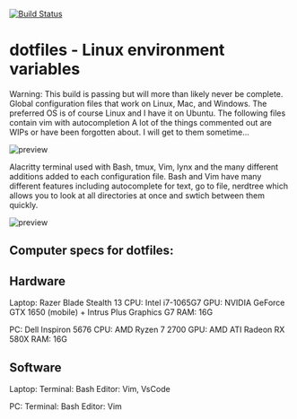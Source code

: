 [![Build Status](https://travis-ci.com/travis-ci/travis-web.svg?branch=master)](https://travis-ci.com/travis-ci/travis-web)

# dotfiles - Linux environment variables 

Warning: This build is passing but will more than likely never be complete. Global configuration files that work on Linux, Mac, and Windows. The preferred OS is of course Linux and I have it on Ubuntu. The following files contain vim with autocompletion A lot of the things commented out are WIPs or have been forgotten about. I will get to them sometime...

![preview](https://github.com/nolimitcarter/dotfiles/blob/master/Screenshot%20from%202020-06-11%2023-23-21.png)

Alacritty terminal used with Bash, tmux, Vim, lynx and the many different additions added to each configuration file. Bash and Vim have many different features including autocomplete for text, go to file, nerdtree which allows you to look at all directories at once and swtich between them quickly. 

![preview](https://github.com/nolimitcarter/dotfiles/blob/master/Screenshot%20from%202020-06-11%2023-13-46.png)


## Computer specs for dotfiles:

## Hardware 

Laptop:
Razer Blade Stealth 13
CPU: Intel i7-1065G7
GPU: NVIDIA GeForce GTX 1650 (mobile) + Intrus Plus Graphics G7
RAM: 16G

PC:
Dell Inspiron 5676 
CPU: AMD Ryzen 7 2700 
GPU: AMD ATI Radeon RX 580X
RAM: 16G

## Software

Laptop:
Terminal: Bash
Editor: Vim, VsCode

PC: 
Terminal: Bash 
Editor: Vim
